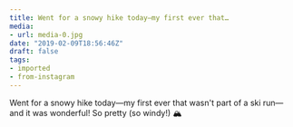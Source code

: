 ```yaml
---
title: Went for a snowy hike today—my first ever that…
media:
- url: media-0.jpg
date: "2019-02-09T18:56:46Z"
draft: false
tags:
- imported
- from-instagram
---
```

Went for a snowy hike today—my first ever that wasn't part of a ski run—and it was wonderful! So pretty \(so windy!) 🏔️
